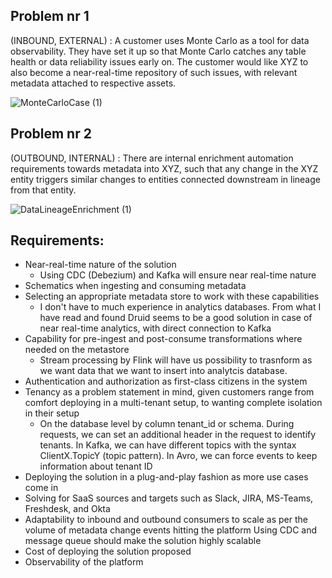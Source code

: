 ## Problem nr 1
(INBOUND, EXTERNAL) : A customer uses Monte Carlo as a tool for data observability. They have set it up so that Monte Carlo catches any table health or data reliability issues early on. The customer would like XYZ to also become a near-real-time repository of such issues, with relevant metadata attached to respective assets.


![MonteCarloCase (1)](https://github.com/mariuszcrust/systemdesign/assets/7340196/426422b3-eefd-47ab-a275-d17fe22a30e2)



## Problem nr 2
(OUTBOUND, INTERNAL) : There are internal enrichment automation requirements towards metadata into XYZ, such that any change in the XYZ entity triggers similar changes to entities connected downstream in lineage from that entity.


![DataLineageEnrichment (1)](https://github.com/mariuszcrust/systemdesign/assets/7340196/9f2a5165-201d-4e0a-a058-3ef64a526bb4)




## Requirements:
- Near-real-time nature of the solution
  - Using CDC (Debezium) and Kafka will ensure near real-time nature 
- Schematics when ingesting and consuming metadata
- Selecting an appropriate metadata store to work with these capabilities
  - I don't have to much experience in analytics databases. From what I have read and found Druid seems to be a good solution in case of near real-time analytics, with direct connection to Kafka
- Capability for pre-ingest and post-consume transformations where needed on the metastore
  - Stream processing by Flink will have us possibility to trasnform as we want data that we want to insert into analytcis database. 
- Authentication and authorization as first-class citizens in the system
- Tenancy as a problem statement in mind, given customers range from comfort deploying in a multi-tenant setup, to wanting complete isolation in their setup
  - On the database level by column tenant_id or schema. During requests, we can set an additional header in the request to identify tenants. In Kafka, we can have different topics with the syntax ClientX.TopicY (topic pattern). In Avro, we can force events to keep   
  information about tenant ID
- Deploying the solution in a plug-and-play fashion as more use cases come in
- Solving for SaaS sources and targets such as Slack, JIRA, MS-Teams, Freshdesk, and Okta
- Adaptability to inbound and outbound consumers to scale as per the volume of metadata change events hitting the platform
  Using CDC and message queue should make the solution highly scalable
- Cost of deploying the solution proposed
- Observability of the platform
